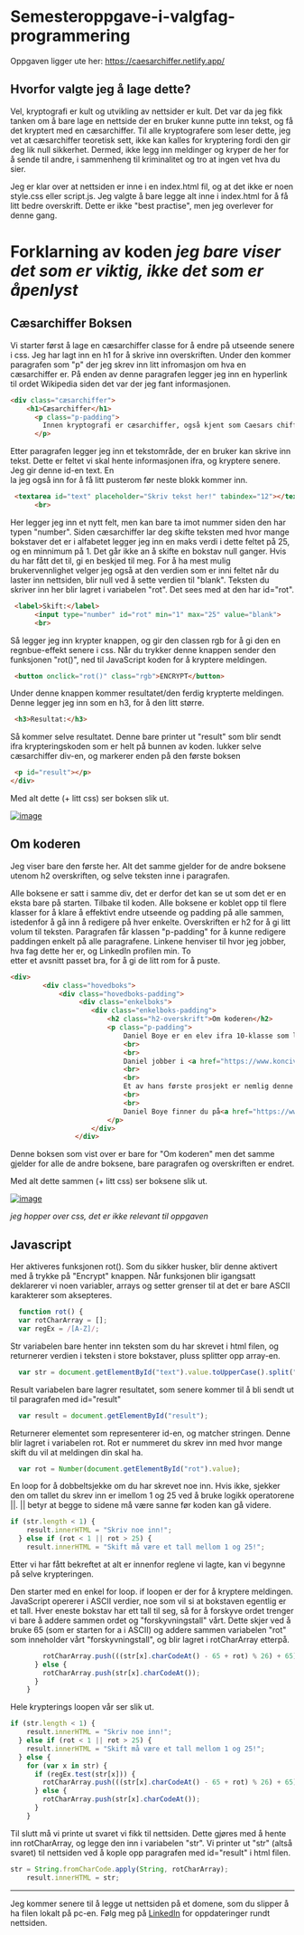 # Semesteroppgave-i-valgfag-programmering

Oppgaven ligger ute her: https://caesarchiffer.netlify.app/

## Hvorfor valgte jeg å lage dette?

Vel, kryptografi er kult og utvikling av nettsider er kult. Det var da jeg fikk tanken om å bare lage en nettside der en bruker kunne putte inn tekst, og få det kryptert med en cæsarchiffer. Til alle kryptografere som leser dette, jeg vet at cæsarchiffer teoretisk sett, ikke kan kalles for kryptering fordi den gir deg lik null sikkerhet. Dermed, ikke legg inn meldinger og kryper de her for å sende til andre, i sammenheng til kriminalitet og tro at ingen vet hva du sier.

Jeg er klar over at nettsiden er inne i en index.html fil, og at det ikke er noen style.css eller script.js. Jeg valgte å bare legge alt inne i index.html for å få litt bedre overskrift. Dette er ikke "best practise", men jeg overlever for denne gang. 

# Forklarning av koden _jeg bare viser det som er viktig, ikke det som er åpenlyst_

## Cæsarchiffer Boksen

Vi starter først å lage en cæsarchiffer classe for å endre på utseende senere i css. Jeg har lagt inn en h1 for å skrive inn overskriften. Under den kommer paragrafen som "p" der jeg skrev inn litt infromasjon om hva en cæsarchiffer er. På enden av denne paragrafen legger jeg inn en hyperlink til ordet Wikipedia siden det var der jeg fant informasjonen. 
```Html
<div class="cæsarchiffer">
    <h1>Cæsarchiffer</h1>
      <p class="p-padding">
        Innen kryptografi er cæsarchiffer, også kjent som Caesars chiffer, skiftchiffer, Cæsars kode og cæsarskift, en av de enkleste og mest kjente krypteringsteknikker. Det er en type substitusjonschiffer der hver bokstav i klarteksten erstattes med en annen bokstav et gitt antall steg lenger ut i alfabetet. <a href="https://no.wikipedia.org/wiki/C%C3%A6sarchiffer" target="_blank">Wikipedia</a>.
      </p>
```
Etter paragrafen legger jeg inn et tekstområde, der en bruker kan skrive inn tekst. Dette er feltet vi skal hente informasjonen ifra, og kryptere senere. Jeg gir denne id-en text. En <br> la jeg også inn for å få litt pusterom før neste blokk kommer inn.   
```Html
 <textarea id="text" placeholder="Skriv tekst her!" tabindex="12"></textarea>
      <br>
```
Her legger jeg inn et nytt felt, men kan bare ta imot nummer siden den har typen "number". Siden cæsarchiffer lar deg skifte teksten med hvor mange bokstaver det er i alfabetet legger jeg inn en maks verdi i dette feltet på 25, og en minnimum på 1. Det går ikke an å skifte en bokstav null ganger. Hvis du har fått det til, gi en beskjed til meg. For å ha mest mulig brukervennlighet velger jeg også at den verdien som er inni feltet når du laster inn nettsiden, blir null ved å sette verdien til "blank". Teksten du skriver inn her blir lagret i variabelen "rot". Det sees med at den har id="rot".
```Html
 <label>Skift:</label>
      <input type="number" id="rot" min="1" max="25" value="blank">
      <br>
```
Så legger jeg inn krypter knappen, og gir den classen rgb for å gi den en regnbue-effekt senere i css. Når du trykker denne knappen sender den funksjonen "rot()", ned til JavaScript koden for å kryptere meldingen.  
```Html
 <button onclick="rot()" class="rgb">ENCRYPT</button>
```
Under denne knappen kommer resultatet/den ferdig krypterte meldingen. Denne legger jeg inn som en h3, for å den litt større.
```Html
 <h3>Resultat:</h3>
```
Så kommer selve resultatet. Denne bare printer ut "result" som blir sendt ifra krypteringskoden som er helt på bunnen av koden. </div> lukker selve cæsarchiffer div-en, og markerer enden på den første boksen 
```Html
 <p id="result"></p>
</div>
```
Med alt dette (+ litt css) ser boksen slik ut. 

[![image](https://www.linkpicture.com/q/Skjermbilde-2022-04-30-200201.png)](https://www.linkpicture.com/view.php?img=LPic626d79a8ad128316846195)

## Om koderen

Jeg viser bare den første her. Alt det samme gjelder for de andre boksene utenom h2 overskriften, og selve teksten inne i paragrafen.

Alle boksene er satt i samme div, det er derfor det kan se ut som det er en eksta bare på starten. Tilbake til koden. Alle boksene er koblet opp til flere klasser for å klare å effektivt endre utseende og padding på alle sammen, istedenfor å gå inn å redigere på hver enkelte. Overskriften er h2 for å gi litt volum til teksten. Paragrafen får klassen "p-padding" for å kunne redigere paddingen enkelt på alle paragrafene. Linkene henviser til hvor jeg jobber, hva fag dette her er, og LinkedIn profilen min. To <br> etter et avsnitt passet bra, for å gi de litt rom for å puste.   

```Html
<div>
        <div class="hovedboks">
            <div class="hovedboks-padding">
                 <div class="enkelboks">
                    <div class="enkelboks-padding">
                        <h2 class="h2-overskrift">Om koderen</h2>
                        <p class="p-padding">
                            Daniel Boye er en elev ifra 10-klasse som liker å tenke fremover. Han engasjerer seg alt for mye i blokkjedeteknologi og utvinning av kryptovaluta. Han er ekstremt engasjert i sikkerhet og personvern, og leser seg opp på nye smarte løsninger til full personvern rundt penger.
                            <br>
                            <br>
                            Daniel jobber i <a href="https://www.konciv.com/" target="_blank">Konicv</a> og driver med cybersikkerhet og softwareutvikling på fritiden. 
                            <br>
                            <br>
                            Et av hans første prosjekt er nemlig denne nettsiden som er en semesteroppgave i valgfaget <a href="https://www.udir.no/lk20/prg01-02/kompetansemaal-og-vurdering/kv304" target="_blank">programmering</a> på ungdomsskolen. 
                            <br>
                            <br>
                            Daniel Boye finner du på<a href="https://www.linkedin.com/in/danielboye/" target="_blank">LinkedIn</a>.
                        </p>
                    </div>
                </div>
```

Denne boksen som vist over er bare for "Om koderen" men det samme gjelder for alle de andre boksene, bare paragrafen og overskriften er endret. 

Med alt dette sammen (+ litt css) ser boksene slik ut.

[![image](https://www.linkpicture.com/q/Skjermbilde-2022-04-30-205526.png)](https://www.linkpicture.com/view.php?img=LPic626d8632266e2917369912)

_jeg hopper over css, det er ikke relevant til oppgaven_

## Javascript

Her aktiveres funksjonen rot(). Som du sikker husker, blir denne aktivert med å trykke på "Encrypt" knappen. Når funksjonen blir igangsatt deklarerer vi noen variabler, arrays og setter grenser til at det er bare ASCII karakterer som aksepteres. 

```JavaScript
  function rot() {
  var rotCharArray = [];
  var regEx = /[A-Z]/;
```

Str variabelen bare henter inn teksten som du har skrevet i html filen, og returnerer verdien i teksten i store bokstaver, pluss splitter opp array-en.

```JavaScript
  var str = document.getElementById("text").value.toUpperCase().split("");
```

Result variabelen bare lagrer resultatet, som senere kommer til å bli sendt ut til paragrafen med id="result"

```JavaScript
  var result = document.getElementById("result");
```

Returnerer elementet som representerer id-en, og matcher stringen. Denne blir lagret i variabelen rot. Rot er nummeret du skrev inn med hvor mange skift du vil at meldingen din skal ha.

```JavaScript
  var rot = Number(document.getElementById("rot").value);
```

En loop for å dobbeltsjekke om du har skrevet noe inn. Hvis ikke, sjekker den om tallet du skrev inn er imellom 1 og 25 ved å bruke logikk operatorene ||. || betyr at begge to sidene må være sanne før koden kan gå videre.  

```JavaScript
if (str.length < 1) {
    result.innerHTML = "Skriv noe inn!";
  } else if (rot < 1 || rot > 25) {
    result.innerHTML = "Skift må være et tall mellom 1 og 25!";
```

Etter vi har fått bekreftet at alt er innenfor reglene vi lagte, kan vi begynne på selve krypteringen.

Den starter med en enkel for loop. if loopen er der for å kryptere meldingen. JavaScript opererer i ASCII verdier, noe som vil si at bokstaven egentlig er et tall. Hver eneste bokstav har ett tall til seg, så for å forskyve ordet trenger vi bare å addere sammen ordet og "forskyvningstall" vårt. Dette skjer ved å bruke 65 (som er starten for a i ASCII) og addere sammen variabelen "rot" som inneholder vårt "forskyvningstall", og blir lagret i rotCharArray etterpå.

```JavaScript
        rotCharArray.push(((str[x].charCodeAt() - 65 + rot) % 26) + 65);
      } else {
        rotCharArray.push(str[x].charCodeAt());
      }
    }
```

Hele krypterings loopen vår ser slik ut. 

```JavaScript
if (str.length < 1) {
    result.innerHTML = "Skriv noe inn!";
  } else if (rot < 1 || rot > 25) {
    result.innerHTML = "Skift må være et tall mellom 1 og 25!";
  } else {
    for (var x in str) {
      if (regEx.test(str[x])) {
        rotCharArray.push(((str[x].charCodeAt() - 65 + rot) % 26) + 65);
      } else {
        rotCharArray.push(str[x].charCodeAt());
      }
    }
```

Til slutt må vi printe ut svaret vi fikk til nettsiden. Dette gjøres med å hente inn rotCharArray, og legge den inn i variabelen "str". Vi printer ut "str" (altså svaret) til nettsiden ved å kople opp paragrafen med id="result" i html filen.  

```JavaScript
str = String.fromCharCode.apply(String, rotCharArray);
    result.innerHTML = str;
```
---

Jeg kommer senere til å legge ut nettsiden på et domene, som du slipper å ha filen lokalt på pc-en. Følg meg på [LinkedIn](https://www.linkedin.com/in/danielboye/) for oppdateringer rundt nettsiden. 
